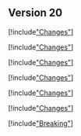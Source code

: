 
## Version 20

[!include["Changes"](./_changes.00.00.md)]

[!include["Changes"](./_changes.00.01.md)]

[!include["Changes"](./_changes.00.02.md)]

[!include["Changes"](./_changes.00.03.md)]

[!include["Changes"](./_changes.00.04.md)]

[!include["Changes"](./_changes.00.05.md)]

[!include["Breaking"](./_brc20.00.md)]
